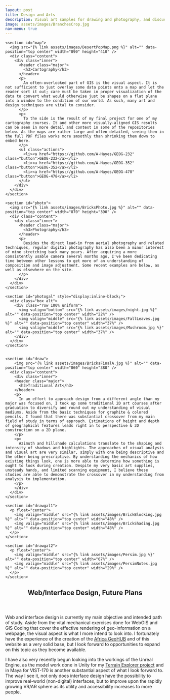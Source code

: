 ```yaml
---
layout: post
title: Design and Arts
description: Visual art samples for drawing and photography, and discussions on experience in other mediums.
image: assets/images/BranchesCrop.jpg
nav-menu: true
---
```


<style>
	img {
    max-width: 100%;
    object-fit: contain;
	}
</style>

<div id="main">

  <section id="items" class="spotlights">
  
    <section id="map">
      <img src="{% link assets/images/DesertPopMap.png %}" alt="" data-position="top center" width="890" height="410" />
      <div class="content">
        <div class="inner">
          <header class="major">
            <h3>Cartography</h3>
          </header>
          <p>
            An often-overlooked part of GIS is the visual aspect. It is not sufficient to just overlay some data points onto a map and let the reader sort it out; care must be taken in proper visualization of the data to convert what would otherwise just be shapes on a flat plane into a window to the condition of our world. As such, many art and design techniques are vital to consider. 
          </p>
          <p>
            To the side is the result of my final project for one of my cartography courses. It and other more visually-aligned GIS results can be seen in more detail and context in some of the repositories below. As the maps are rather large and often detailed, seeing them in the full PDF files works more smoothly than shrinking them down to embed here. 
          </p>
          <ul class="actions">
            <li><a href="https://github.com/A-Hayes/GEOG-232" class="button">GEOG-232</a></li>
            <li><a href="https://github.com/A-Hayes/GEOG-352" class="button">GEOG-352</a></li>
            <li><a href="https://github.com/A-Hayes/GEOG-478" class="button">GEOG-478</a></li>
          </ul>
        </div>
      </div>
    </section>
    
    <section id="photo">
      <img src="{% link assets/images/BricksPhoto.jpg %}" alt="" data-position="top center" width="870" height="390" />
      <div class="content">
        <div class="inner">
          <header class="major">
            <h3>Photography</h3>
          </header>
          <p>
            Besides the direct lead-in from aerial photography and related techniques, regular digital photography has also been a minor interest of mine stretching back many years. After acquiring a more consistently usable camera several months ago, I've been dedicating time between other lessons to get more of an understanding of composition and image adjustment. Some recent examples are below, as well as elsewhere on the site. 
          </p>
        </div>
      </div>
    </section>
    
    <section id="photogal" style="display:inline-block;">
      <div class="box alt">
        <div class="row 100% uniform">
          <img valign="bottom" src="{% link assets/images/night.jpg %}" alt="" data-position="top center" width="22%" /> 
          <img valign="middle" src="{% link assets/images/FallLeaves.jpg %}" alt="" data-position="top center" width="37%" /> 
          <img valign="middle" src="{% link assets/images/Mushroom.jpg %}" alt="" data-position="top center" width="37%" />
        </div>
      </div>
    </section>
      
    
    <section id="draw">
        <img src="{% link assets/images/BricksFinalA.jpg %}" alt="" data-position="top center" width="860" height="380" />
      <div class="content">
        <div class="inner">
        <header class="major">
          <h3>Traditional Art</h3>
        </header>
        <p>
          In an effort to approach design from a different angle than my major was focused on, I took up some traditional 2D art courses after graduation to diversify and round out my understanding of visual mediums. Aside from the basic techniques for graphite & colored pencils, I found that there was substantial crossover from my main field of study in terms of approach. Estimations of height and depth of geographical features leads right in to perspective & 3D construction on a 2D plane. 
        </p>
        <p>
          Azimuth and hillshade calculations translate to the shaping and intensity of shadows and highlights. The approaches of visual analysis and visual art are very similar, simply with one being descriptive and the other being prescriptive. By understanding the mechanics of how existing things look, one is more able to determine how something is ought to look during creation. Despite my very basic art supplies, unsteady hands, and limited scanning equipment, I believe these studies are able to demonstrate the crossover in my understanding from analysis to implementation. 
        </p>
        </div>
      </div>
    </section>
    
    <section id="drawgal1">
      <p float="center">
        <img valign="middle" src="{% link assets/images/BrickBlocking.jpg %}" alt="" data-position="top center" width="48%" /> 
        <img valign="middle" src="{% link assets/images/BrickShading.jpg %}" alt="" data-position="top center" width="48%" /> 
      </p>
    </section>
    
    <section id="drawgal2">
      <p float="center">
        <img valign="middle" src="{% link assets/images/Persim.jpg %}" alt="" data-position="top center" width="67%" /> 
        <img valign="middle" src="{% link assets/images/PersimNotes.jpg %}" alt="" data-position="top center" width="29%" />
      </p>
    </section>
  
  </section>
  
  <section id="webinter">
    <div class="inner">
      <header class="major">
        <h2>Web/Interface Design, Future Plans</h2>
      </header>
      <p>
        Web and interface design is currently my main objective and intended path of study. Aside from the vital mechanical exercises done for WebGIS and GIS Coding that cover the effective rendering of geo-information on a webpage, the visual aspect is what I more intend to look into. I fortunately have the experience of the creation of the <a href="https://a-hayes.github.io/GISTech.html#geohub">Africa GeoHUB</a> and of this website as a very solid base, but I look forward to opportunities to expand on this topic as they become available.
      </p>
      <p>
        I have also very recently begun looking into the workings of the Unreal Engine, as the model work done in Unity for my <a href="https://a-hayes.github.io/GISTech.html#bridge">Terrain Explorer project</a> and in Maya for VIST-170 is another substantial aspect of what I look forward to. The way I see it, not only does interface design have the possibility to improve real-world (non-digital) interfaces, but to improve upon the rapidly growing VR/AR sphere as its utility and accessibility increases to more people. 
      </p>
    </div>
  </section>
  
</div>
